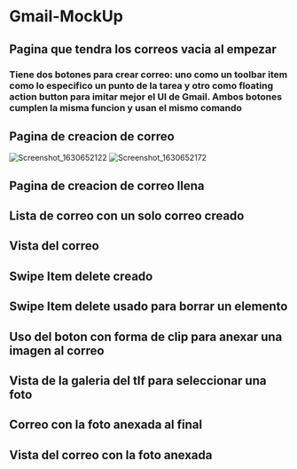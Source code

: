 # Gmail-MockUp

## Pagina que tendra los correos vacia al empezar
### Tiene dos botones para crear correo: uno como un toolbar item como lo especifico un punto de la tarea y otro como floating action button para imitar mejor el UI de Gmail. Ambos botones cumplen la misma funcion y usan el mismo comando

## Pagina de creacion de correo
![Screenshot_1630652122](https://user-images.githubusercontent.com/52897285/131965633-ee8a3df4-9f33-4b3f-8117-b63a833b1cb5.png)
![Screenshot_1630652172](https://user-images.githubusercontent.com/52897285/131965759-0cb9e7dc-276e-4e31-a83f-77d7f887c866.png)


## Pagina de creacion de correo llena

## Lista de correo con un solo correo creado

## Vista del correo

## Swipe Item delete creado

## Swipe Item delete usado para borrar un elemento

## Uso del boton con forma de clip para anexar una imagen al correo

## Vista de la galeria del tlf para seleccionar una foto

## Correo con la foto anexada al final

## Vista del correo con la foto anexada

